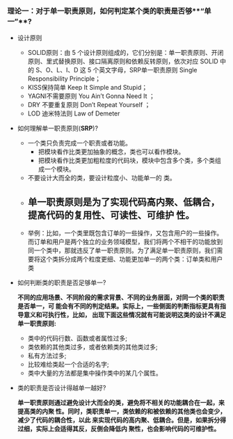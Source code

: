 ### 理论一：对于单一职责原则，如何判定某个类的职责是否够**“**单 一**”**?

- 设计原则
  - SOLID原则：由 5 个设计原则组成的，它们分别是：单一职责原则、开闭原则、里式替换原则、接口隔离原则和依赖反转原则，依次对应 SOLID 中的 S、O、L、I、D 这 5 个英文字母，SRP单一职责原则 Single Responsibility Principle；
  -  KISS保持简单 Keep It Simple and Stupid；
  -  YAGNI不需要原则 You Ain’t Gonna Need It ；
  -  DRY 不要重复原则 Don’t Repeat Yourself ；
  -  LOD 迪米特法则 Law of Demeter



- 如何理解单一职责原则(**SRP**)?

  - 一个类只负责完成一个职责或者功能。
    - 把模块看作比类更加抽象的概念，类也可以看作模块。
    - 把模块看作比类更加粗粒度的代码块，模块中包含多个类，多个类组成一个模块。
  - 不要设计大而全的类，要设计粒度小、功能单一的 类。
  - 单一职责原则是为了实现代码高内聚、低耦合，提高代码的复用性、可读性、可维护 性。
    - 
  - 举例：比如，一个类里既包含订单的一些操作，又包含用户的一些操作。而订单和用户是两个独立的业务领域模型，我们将两个不相干的功能放到同一个类中，那就违反了单一职责原则。为了满足单一职责原则，我们需要将这个类拆分成两个粒度更细、功能更加单一的两个类：订单类和用户类

- 如何判断类的职责是否足够单一?

  **不同的应用场景、不同阶段的需求背景、不同的业务层面，对同一个类的职责是否单一，可 能会有不同的判定结果。实际上，一些侧面的判断指标更具有指导意义和可执行性，比如， 出现下面这些情况就有可能说明这类的设计不满足单一职责原则:**

  - 类中的代码行数、函数或者属性过多;
  - 类依赖的其他类过多，或者依赖类的其他类过多;
  - 私有方法过多;
  - 比较难给类起一个合适的名字;
  - 类中大量的方法都是集中操作类中的某几个属性。

- 类的职责是否设计得越单一越好?

  **单一职责原则通过避免设计大而全的类，避免将不相关的功能耦合在一起，来提高类的内聚 性。同时，类职责单一，类依赖的和被依赖的其他类也会变少，减少了代码的耦合性，以此 来实现代码的高内聚、低耦合。但是，如果拆分得过细，实际上会适得其反，反倒会降低内 聚性，也会影响代码的可维护性。**

  

